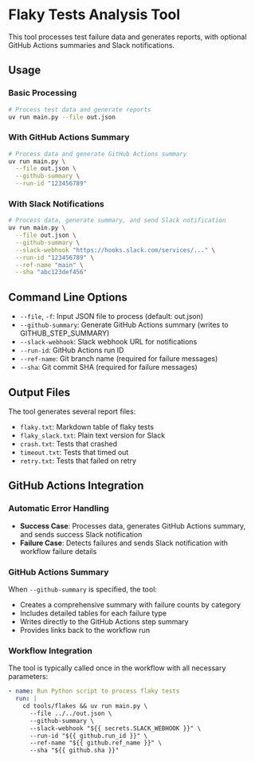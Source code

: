 # Flaky Tests Analysis Tool

This tool processes test failure data and generates reports, with optional GitHub Actions summaries and Slack notifications.

## Usage

### Basic Processing
```bash
# Process test data and generate reports
uv run main.py --file out.json
```

### With GitHub Actions Summary
```bash
# Process data and generate GitHub Actions summary
uv run main.py \
  --file out.json \
  --github-summary \
  --run-id "123456789"
```

### With Slack Notifications
```bash
# Process data, generate summary, and send Slack notification
uv run main.py \
  --file out.json \
  --github-summary \
  --slack-webhook "https://hooks.slack.com/services/..." \
  --run-id "123456789" \
  --ref-name "main" \
  --sha "abc123def456"
```

## Command Line Options

- `--file`, `-f`: Input JSON file to process (default: out.json)
- `--github-summary`: Generate GitHub Actions summary (writes to GITHUB_STEP_SUMMARY)
- `--slack-webhook`: Slack webhook URL for notifications
- `--run-id`: GitHub Actions run ID
- `--ref-name`: Git branch name (required for failure messages)
- `--sha`: Git commit SHA (required for failure messages)

## Output Files

The tool generates several report files:
- `flaky.txt`: Markdown table of flaky tests
- `flaky_slack.txt`: Plain text version for Slack
- `crash.txt`: Tests that crashed
- `timeout.txt`: Tests that timed out
- `retry.txt`: Tests that failed on retry

## GitHub Actions Integration

### Automatic Error Handling
- **Success Case**: Processes data, generates GitHub Actions summary, and sends success Slack notification
- **Failure Case**: Detects failures and sends Slack notification with workflow failure details

### GitHub Actions Summary
When `--github-summary` is specified, the tool:
- Creates a comprehensive summary with failure counts by category
- Includes detailed tables for each failure type
- Writes directly to the GitHub Actions step summary
- Provides links back to the workflow run

### Workflow Integration
The tool is typically called once in the workflow with all necessary parameters:
```yaml
- name: Run Python script to process flaky tests
  run: |
    cd tools/flakes && uv run main.py \
      --file ../../out.json \
      --github-summary \
      --slack-webhook "${{ secrets.SLACK_WEBHOOK }}" \
      --run-id "${{ github.run_id }}" \
      --ref-name "${{ github.ref_name }}" \
      --sha "${{ github.sha }}"
```
